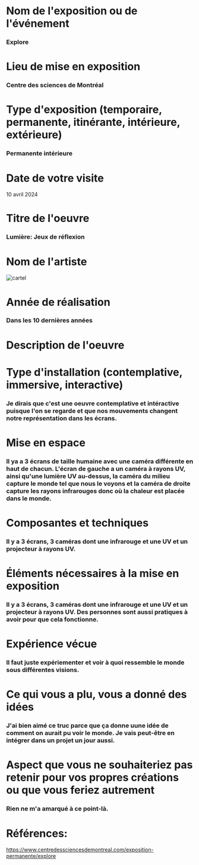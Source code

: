 # Nom de l'exposition ou de l'événement

### Explore

# Lieu de mise en exposition

### Centre des sciences de Montréal

# Type d'exposition (temporaire, permanente, itinérante, intérieure, extérieure)

### Permanente intérieure

# Date de votre visite

10 avril 2024

# Titre de l'oeuvre

### Lumière: Jeux de réflexion

# Nom de l'artiste

![cartel](https://github.com/mathieuwillett/h24-v11_inspirations_willett/assets/143769896/06b9be86-7dc6-45f3-a880-42ed6fb62ea6)

# Année de réalisation

### Dans les 10 dernières années

# Description de l'oeuvre


# Type d'installation (contemplative, immersive, interactive)

### Je dirais que c'est une oeuvre contemplative et intéractive puisque l'on se regarde et que nos mouvements changent notre représentation dans les écrans.

# Mise en espace

### Il ya a 3 écrans de taille humaine avec une caméra différente en haut de chacun. L'écran de gauche a un caméra à rayons UV, ainsi qu'une lumière UV au-dessus, la caméra du milieu capture le monde tel que nous le voyons et la caméra de droite capture les rayons infrarouges donc où la chaleur est placée dans le monde.

# Composantes et techniques

### Il y a 3 écrans, 3 caméras dont une infrarouge et une UV et un projecteur à rayons UV.

# Éléments nécessaires à la mise en exposition

### Il y a 3 écrans, 3 caméras dont une infrarouge et une UV et un projecteur à rayons UV. Des personnes sont aussi pratiques à avoir pour que cela fonctionne.

# Expérience vécue

### Il faut juste expériementer et voir à quoi ressemble le monde sous différentes visions.

# Ce qui vous a plu, vous a donné des idées

### J'ai bien aimé ce truc parce que ça donne uune idée de comment on aurait pu voir le monde. Je vais peut-être en intégrer dans un projet un jour aussi.

# Aspect que vous ne souhaiteriez pas retenir pour vos propres créations ou que vous feriez autrement

### Rien ne m'a amarqué à ce point-là.

# Références:

https://www.centredessciencesdemontreal.com/exposition-permanente/explore
